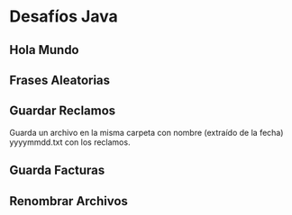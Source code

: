 # Desafíos Java

## Hola Mundo

## Frases Aleatorias

## Guardar Reclamos
Guarda un archivo en la misma carpeta con nombre (extraído de la fecha) yyyymmdd.txt con los reclamos.

## Guarda Facturas

## Renombrar Archivos
